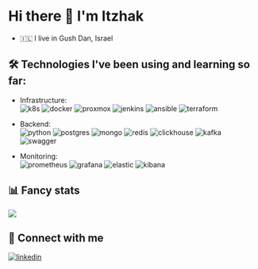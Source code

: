 # Hi there 👋  I'm Itzhak

- 🇮🇱  I live in Gush Dan, Israel

## 🛠 Technologies I've been using and learning so far:  

- Infrastructure:  
![k8s](https://img.shields.io/badge/kubernetes%20-%23326ce5.svg?&style=for-the-badge&logo=kubernetes&logoColor=white)
![docker](https://img.shields.io/badge/docker-%232496ED.svg?&style=for-the-badge&logo=docker&logoColor=white)
![proxmox](https://img.shields.io/badge/proxmox-%23E57000.svg?&style=for-the-badge&logo=proxmox&logoColor=white)
![jenkins](https://img.shields.io/badge/jenkins-%23D24939.svg?&style=for-the-badge&logo=jenkins&logoColor=white)
![ansible](https://img.shields.io/badge/ansible-%23EE0000.svg?&style=for-the-badge&logo=ansible&logoColor=white)
![terraform](https://img.shields.io/badge/terraform-%23623CE4.svg?&style=for-the-badge&logo=terraform&logoColor=white)


- Backend:  
![python](https://img.shields.io/badge/python%20-%2314354C.svg?&style=for-the-badge&logo=python&logoColor=white)
![postgres](https://img.shields.io/badge/postgres-%23316192.svg?&style=for-the-badge&logo=postgresql&logoColor=white)
![mongo](https://img.shields.io/badge/MongoDB-%234ea94b.svg?&style=for-the-badge&logo=mongodb&logoColor=white)
![redis](https://img.shields.io/badge/redis%20-%23CC0000.svg?&style=for-the-badge&logo=redis&logoColor=white) 
![clickhouse](https://img.shields.io/badge/clickhouse%20-%23007ACC.svg?&style=for-the-badge&color=yellow&text-color=green)
![kafka](https://img.shields.io/badge/kafka%20-%23000000.svg?&style=for-the-badge&logo=apache%20kafka&logoColor=white)
![swagger](https://img.shields.io/badge/swagger-%2385EA2D.svg?&style=for-the-badge&logo=swagger&logoColor=black)


- Monitoring:  
![prometheus](https://img.shields.io/badge/prometheus-%23E6522C.svg?&style=for-the-badge&logo=prometheus&logoColor=white)
![grafana](https://img.shields.io/badge/grafana-%23F46800.svg?&style=for-the-badge&logo=grafana&logoColor=white)
![elastic](https://img.shields.io/badge/elastic-%23005571.svg?&style=for-the-badge&logo=elastic&logoColor=white)
![kibana](https://img.shields.io/badge/kibana-%23005571.svg?&style=for-the-badge&logo=kibana&logoColor=white)

## 📊 Fancy stats
[![](https://github-readme-stats.vercel.app/api?username=itzhakaltman)](https://github.com/itzhakaltman)

## 🤝 Connect with me  
[![linkedin](https://img.shields.io/badge/linkedin%20-%230077B5.svg?&style=for-the-badge&logo=linkedin&logoColor=white)](https://www.linkedin.com/in/itzhakaltman/) 



<!---
itzhakaltman/itzhakaltman is a ✨ special ✨ repository because its `README.md` (this file) appears on your GitHub profile.
You can click the Preview link to take a look at your changes.
--->
